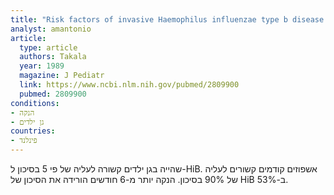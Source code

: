 ```yaml
---
title: "Risk factors of invasive Haemophilus influenzae type b disease among children in Finland"
analyst: amantonio
article:
  type: article
  authors: Takala
  year: 1989
  magazine: J Pediatr
  link: https://www.ncbi.nlm.nih.gov/pubmed/2809900
  pubmed: 2809900
conditions:
- הנקה
- גן ילדים
countries:
- פינלנד
---
```


שהייה בגן ילדים קשורה לעליה של פי 5 בסיכון ל-HiB. אשפוזים קודמים קשורים לעליה של 90% בסיכון. הנקה יותר מ-6 חודשים הורידה את הסיכון של HiB ב-53%.
